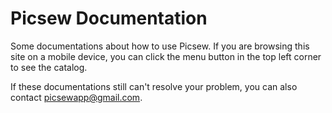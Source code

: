 # Picsew Documentation

Some documentations about how to use Picsew. If you are browsing this site on a mobile device, you can click the menu button in the top left corner to see the catalog.

If these documentations still can't resolve your problem, you can also contact [picsewapp@gmail.com](mailto:picsewapp@gmail.com).

